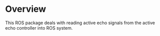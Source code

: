 # Overview
This ROS package deals with reading active echo signals from the active echo controller into ROS system. 
